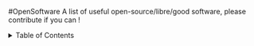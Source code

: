 #OpenSoftware
A list of useful open-source/libre/good software, please contribute if you can !
<details>
<summary>Table of Contents</summary>

<ul>

        <li><a href="PhotoEditors.md">Photo editing software</a></li>
	<li><a href="VideoEditors.md">Video editing software</a></li>
	<li><a href="DownloadManagers.md">Download manager software</a></li>
	<li><a href="FileArchivers.md">File archiving software</a></li>

</ul>
</details>

